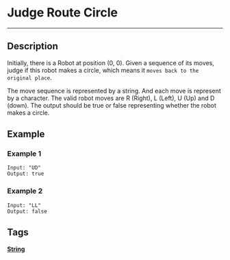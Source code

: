 # Judge Route Circle
-----
## Description
Initially, there is a Robot at position (0, 0). Given a sequence of its moves, judge if this robot makes a circle, which means it ```moves back to the original place```.

The move sequence is represented by a string. And each move is represent by a character. The valid robot moves are R (Right), L (Left), U (Up) and D (down). The output should be true or false representing whether the robot makes a circle.

## Example
### Example 1
```
Input: "UD"
Output: true
```

### Example 2
```
Input: "LL"
Output: false
```

## Tags
**[String](https://leetcode.com/tag/string)**
